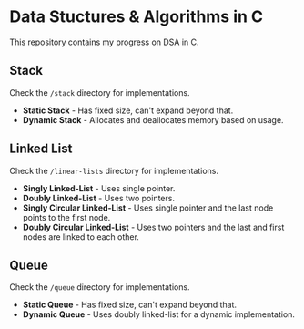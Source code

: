 # Data Stuctures &amp; Algorithms in C
This repository contains my progress on DSA in C.

## Stack
Check the ```/stack``` directory for implementations.
- **Static Stack** - Has fixed size, can't expand beyond that.
- **Dynamic Stack** - Allocates and deallocates memory based on usage.

## Linked List
Check the ```/linear-lists``` directory for implementations.
- **Singly Linked-List** - Uses single pointer.
- **Doubly Linked-List** - Uses two pointers.
- **Singly Circular Linked-List** - Uses single pointer and the last node points to the first node.
- **Doubly Circular Linked-List** - Uses two pointers and the last and first nodes are linked to each other.

## Queue
Check the ```/queue``` directory for implementations.
- **Static Queue** - Has fixed size, can't expand beyond that.
- **Dynamic Queue** - Uses doubly linked-list for a dynamic implementation.
